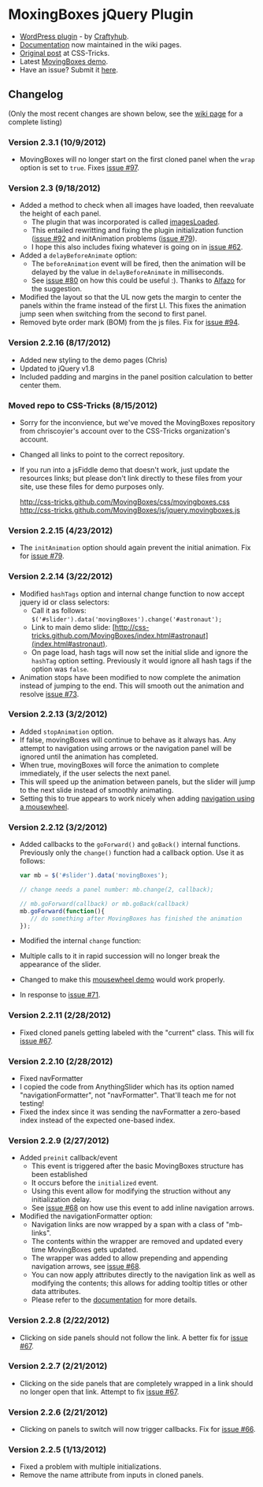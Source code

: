 # MoxingBoxes jQuery Plugin

* [WordPress plugin](http://wordpress.org/extend/plugins/movingboxes-wp/) - by [Craftyhub](https://github.com/craftyhub).
* [Documentation](https://github.com/CSS-Tricks/MovingBoxes/wiki) now maintained in the wiki pages.
* [Original post](http://css-tricks.com/moving-boxes/) at CSS-Tricks.
* Latest [MovingBoxes demo](http://css-tricks.github.com/MovingBoxes).
* Have an issue? Submit it [here](https://github.com/CSS-Tricks/MovingBoxes/issues).

## Changelog

(Only the most recent changes are shown below, see the [wiki page](https://github.com/CSS-Tricks/MovingBoxes/wiki/Change-Log) for a complete listing)

### Version 2.3.1 (10/9/2012)

* MovingBoxes will no longer start on the first cloned panel when the `wrap` option is set to `true`. Fixes [issue #97](https://github.com/CSS-Tricks/MovingBoxes/issues/97).

### Version 2.3 (9/18/2012)

* Added a method to check when all images have loaded, then reevaluate the height of each panel.
  * The plugin that was incorporated is called [imagesLoaded](https://github.com/Mottie/imagesLoaded).
  * This entailed rewritting and fixing the plugin initialization function ([issue #92](https://github.com/CSS-Tricks/MovingBoxes/issues/92) and initAnimation problems ([issue #79](https://github.com/CSS-Tricks/MovingBoxes/issues/79)).
  * I hope this also includes fixing whatever is going on in [issue #62](https://github.com/CSS-Tricks/MovingBoxes/issues/62).
* Added a `delayBeforeAnimate` option:
  * The `beforeAnimation` event will be fired, then the animation will be delayed by the value in `delayBeforeAnimate` in milliseconds.
  * See [issue #80](https://github.com/CSS-Tricks/MovingBoxes/issues/80) on how this could be useful :). Thanks to [Alfazo](https://github.com/Alfazo) for the suggestion.
* Modified the layout so that the UL now gets the margin to center the panels within the frame instead of the first LI. This fixes the animation jump seen when switching from the second to first panel.
* Removed byte order mark (BOM) from the js files. Fix for [issue #94](https://github.com/CSS-Tricks/MovingBoxes/issues/94).

### Version 2.2.16 (8/17/2012)

* Added new styling to the demo pages (Chris)
* Updated to jQuery v1.8
* Included padding and margins in the panel position calculation to better center them.

### Moved repo to CSS-Tricks (8/15/2012)

* Sorry for the inconvience, but we've moved the MovingBoxes repository from chriscoyier's account over to the CSS-Tricks organization's account.
* Changed all links to point to the correct repository.
* If you run into a jsFiddle demo that doesn't work, just update the resources links; but please don't link directly to these files from your site, use these files for demo purposes only.

    http://css-tricks.github.com/MovingBoxes/css/movingboxes.css
    http://css-tricks.github.com/MovingBoxes/js/jquery.movingboxes.js

### Version 2.2.15 (4/23/2012)

* The `initAnimation` option should again prevent the initial animation. Fix for [issue #79](https://github.com/CSS-Tricks/MovingBoxes/issues/79).

### Version 2.2.14 (3/22/2012)

* Modified `hashTags` option and internal change function to now accept jquery id or class selectors:
  * Call it as follows: `$('#slider').data('movingBoxes').change('#astronaut');`
  * Link to main demo slide: [http://css-tricks.github.com/MovingBoxes/index.html#astronaut](index.html#astronaut).
  * On page load, hash tags will now set the initial slide and ignore the `hashTag` option setting. Previously it would ignore all hash tags if the option was `false`.
* Animation stops have been modified to now complete the animation instead of jumping to the end. This will smooth out the animation and resolve [issue #73](https://github.com/CSS-Tricks/MovingBoxes/issues/73).

### Version 2.2.13 (3/2/2012)

* Added `stopAnimation` option.
 * If false, movingBoxes will continue to behave as it always has. Any attempt to navigation using arrows or the navigation panel will be ignored until the animation has completed.
 * When true, movingBoxes will force the animation to complete immediately, if the user selects the next panel.
 * This will speed up the animation between panels, but the slider will jump to the next slide instead of smoothly animating.
 * Setting this to true appears to work nicely when adding [navigation using a mousewheel](http://jsfiddle.net/Mottie/acV4n/749/).

### Version 2.2.12 (3/2/2012)

* Added callbacks to the `goForward()` and `goBack()` internal functions. Previously only the `change()` function had a callback option. Use it as follows:

    ```javascript
    var mb = $('#slider').data('movingBoxes');

    // change needs a panel number: mb.change(2, callback);

    // mb.goForward(callback) or mb.goBack(callback)
    mb.goForward(function(){
       // do something after MovingBoxes has finished the animation
    });
    ```

* Modified the internal `change` function:
 * Multiple calls to it in rapid succession will no longer break the appearance of the slider.
 * Changed to make this [mousewheel demo](http://jsfiddle.net/Mottie/acV4n/744/) would work properly.
 * In response to [issue #71](https://github.com/CSS-Tricks/MovingBoxes/issues/71).

### Version 2.2.11 (2/28/2012)

* Fixed cloned panels getting labeled with the "current" class. This will fix [issue #67](https://github.com/CSS-Tricks/MovingBoxes/issues/67).

### Version 2.2.10 (2/28/2012)

* Fixed navFormatter
 * I copied the code from AnythingSlider which has its option named "navigationFormatter", not "navFormatter". That'll teach me for not testing!
 * Fixed the index since it was sending the navFormatter a zero-based index instead of the expected one-based index.

### Version 2.2.9 (2/27/2012)

* Added `preinit` callback/event
  * This event is triggered after the basic MovingBoxes structure has been established
  * It occurs before the `initialized` event.
  * Using this event allow for modifying the struction without any initialization delay.
  * See [issue #68](https://github.com/CSS-Tricks/MovingBoxes/issues/68) on how use this event to add inline navigation arrows.
* Modified the navigationFormatter option:
  * Navigation links are now wrapped by a span with a class of "mb-links".
  * The contents within the wrapper are removed and updated every time MovingBoxes gets updated.
  * The wrapper was added to allow prepending and appending navigation arrows, see [issue #68](https://github.com/CSS-Tricks/MovingBoxes/issues/68).
  * You can now apply attributes directly to the navigation link as well as modifying the contents; this allows for adding tooltip titles or other data attributes.
  * Please refer to the [documentation](https://github.com/CSS-Tricks/MovingBoxes/wiki/Usage) for more details.

### Version 2.2.8 (2/22/2012)

* Clicking on side panels should not follow the link. A better fix for [issue #67](https://github.com/CSS-Tricks/MovingBoxes/issues/67).

### Version 2.2.7 (2/21/2012)

* Clicking on the side panels that are completely wrapped in a link should no longer open that link. Attempt to fix [issue #67](https://github.com/CSS-Tricks/MovingBoxes/issues/67).

### Version 2.2.6 (2/21/2012)

* Clicking on panels to switch will now trigger callbacks. Fix for [issue #66](https://github.com/CSS-Tricks/MovingBoxes/issues/66).

### Version 2.2.5 (1/13/2012)

* Fixed a problem with multiple initializations.
* Remove the name attribute from inputs in cloned panels.
